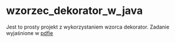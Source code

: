 # wzorzec_dekorator_w_java


Jest to prosty projekt z wykorzystaniem wzorca dekorator.
Zadanie wyjaśnione w [pdfie](POJ-gra_rpg.pdf)
